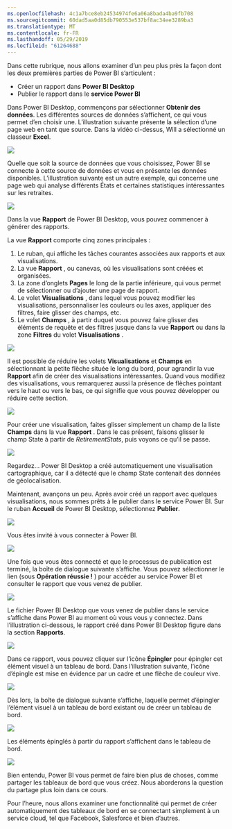 ```yaml
---
ms.openlocfilehash: 4c1a7bce8eb24534974fe6a06a8bada4ba9fb708
ms.sourcegitcommit: 60dad5aa0d85db790553e537bf8ac34ee3289ba3
ms.translationtype: MT
ms.contentlocale: fr-FR
ms.lasthandoff: 05/29/2019
ms.locfileid: "61264688"
---
```

Dans cette rubrique, nous allons examiner d’un peu plus près la façon dont les deux premières parties de Power BI s’articulent :

* Créer un rapport dans **Power BI Desktop**
* Publier le rapport dans le **service Power BI**

Dans Power BI Desktop, commençons par sélectionner **Obtenir des données**. Les différentes sources de données s’affichent, ce qui vous permet d’en choisir une. L’illustration suivante présente la sélection d’une page web en tant que source. Dans la vidéo ci-dessus, Will a sélectionné un classeur **Excel**.

![](media/0-2-get-started-power-bi-desktop/c0a2_1.png)

Quelle que soit la source de données que vous choisissez, Power BI se connecte à cette source de données et vous en présente les données disponibles. L’illustration suivante est un autre exemple, qui concerne une page web qui analyse différents États et certaines statistiques intéressantes sur les retraites.

![](media/0-2-get-started-power-bi-desktop/c0a2_2.png)

Dans la vue **Rapport** de Power BI Desktop, vous pouvez commencer à générer des rapports.

La vue **Rapport** comporte cinq zones principales :

1. Le ruban, qui affiche les tâches courantes associées aux rapports et aux visualisations.
2. La vue **Rapport** , ou canevas, où les visualisations sont créées et organisées.
3. La zone d’onglets **Pages** le long de la partie inférieure, qui vous permet de sélectionner ou d’ajouter une page de rapport.
4. Le volet **Visualisations** , dans lequel vous pouvez modifier les visualisations, personnaliser les couleurs ou les axes, appliquer des filtres, faire glisser des champs, etc.
5. Le volet **Champs** , à partir duquel vous pouvez faire glisser des éléments de requête et des filtres jusque dans la vue **Rapport** ou dans la zone **Filtres** du volet **Visualisations** .

![](media/0-2-get-started-power-bi-desktop/c0a2_3.png)

Il est possible de réduire les volets **Visualisations** et **Champs** en sélectionnant la petite flèche située le long du bord, pour agrandir la vue **Rapport** afin de créer des visualisations intéressantes. Quand vous modifiez des visualisations, vous remarquerez aussi la présence de flèches pointant vers le haut ou vers le bas, ce qui signifie que vous pouvez développer ou réduire cette section.

![](media/0-2-get-started-power-bi-desktop/c0a2_4.png)

Pour créer une visualisation, faites glisser simplement un champ de la liste **Champs** dans la vue **Rapport** . Dans le cas présent, faisons glisser le champ State à partir de *RetirementStats*, puis voyons ce qu’il se passe.

![](media/0-2-get-started-power-bi-desktop/c0a2_5.png)

Regardez... Power BI Desktop a créé automatiquement une visualisation cartographique, car il a détecté que le champ State contenait des données de géolocalisation.

Maintenant, avançons un peu. Après avoir créé un rapport avec quelques visualisations, nous sommes prêts à le publier dans le service Power BI. Sur le ruban **Accueil** de Power BI Desktop, sélectionnez **Publier**.

![](media/0-2-get-started-power-bi-desktop/c0a2_6.png)

Vous êtes invité à vous connecter à Power BI.

![](media/0-2-get-started-power-bi-desktop/c0a2_7.png)

Une fois que vous êtes connecté et que le processus de publication est terminé, la boîte de dialogue suivante s’affiche. Vous pouvez sélectionner le lien (sous **Opération réussie !** ) pour accéder au service Power BI et consulter le rapport que vous venez de publier.

![](media/0-2-get-started-power-bi-desktop/c0a2_8.png)

Le fichier Power BI Desktop que vous venez de publier dans le service s’affiche dans Power BI au moment où vous vous y connectez. Dans l’illustration ci-dessous, le rapport créé dans Power BI Desktop figure dans la section **Rapports**.

![](media/0-2-get-started-power-bi-desktop/c0a2_9.png)

Dans ce rapport, vous pouvez cliquer sur l’icône **Épingler** pour épingler cet élément visuel à un tableau de bord. Dans l’illustration suivante, l’icône d’épingle est mise en évidence par un cadre et une flèche de couleur vive.

![](media/0-2-get-started-power-bi-desktop/c0a2_10.png)

Dès lors, la boîte de dialogue suivante s’affiche, laquelle permet d’épingler l’élément visuel à un tableau de bord existant ou de créer un tableau de bord.

![](media/0-2-get-started-power-bi-desktop/c0a2_11.png)

Les éléments épinglés à partir du rapport s’affichent dans le tableau de bord.

![](media/0-2-get-started-power-bi-desktop/c0a2_12.png)

Bien entendu, Power BI vous permet de faire bien plus de choses, comme partager les tableaux de bord que vous créez. Nous aborderons la question du partage plus loin dans ce cours.

Pour l’heure, nous allons examiner une fonctionnalité qui permet de créer automatiquement des tableaux de bord en se connectant simplement à un service cloud, tel que Facebook, Salesforce et bien d’autres.

